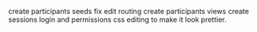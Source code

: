 
create participants seeds
fix edit routing
create participants views
create sessions login and permissions
css editing to make it look prettier.


